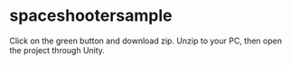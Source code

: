 # spaceshootersample
Click on the green button and download zip. Unzip to your PC, then open the project through Unity.
